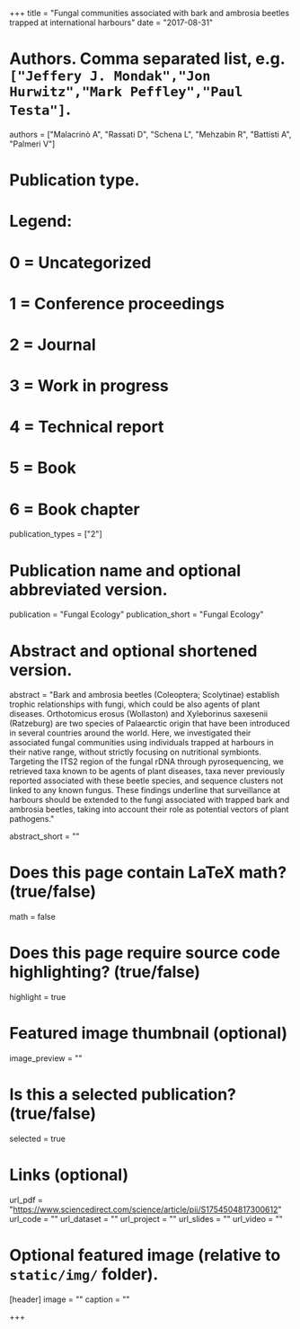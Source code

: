 +++
title = "Fungal communities associated with bark and ambrosia beetles trapped at international harbours"
date = "2017-08-31"

# Authors. Comma separated list, e.g. `["Jeffery J. Mondak","Jon Hurwitz","Mark Peffley","Paul Testa"]`.
authors = ["Malacrinò A", "Rassati D", "Schena L", "Mehzabin R", "Battisti A", "Palmeri V"]

# Publication type.
# Legend:
# 0 = Uncategorized
# 1 = Conference proceedings
# 2 = Journal
# 3 = Work in progress
# 4 = Technical report
# 5 = Book
# 6 = Book chapter
publication_types = ["2"]

# Publication name and optional abbreviated version.
publication = "Fungal Ecology"
publication_short = "Fungal Ecology"

# Abstract and optional shortened version.
abstract = "Bark and ambrosia beetles (Coleoptera; Scolytinae) establish trophic relationships with fungi, which could be also agents of plant diseases. Orthotomicus erosus (Wollaston) and Xyleborinus saxesenii (Ratzeburg) are two species of Palaearctic origin that have been introduced in several countries around the world. Here, we investigated their associated fungal communities using individuals trapped at harbours in their native range, without strictly focusing on nutritional symbionts. Targeting the ITS2 region of the fungal rDNA through pyrosequencing, we retrieved taxa known to be agents of plant diseases, taxa never previously reported associated with these beetle species, and sequence clusters not linked to any known fungus. These findings underline that surveillance at harbours should be extended to the fungi associated with trapped bark and ambrosia beetles, taking into account their role as potential vectors of plant pathogens."

abstract_short = ""

# Does this page contain LaTeX math? (true/false)
math = false

# Does this page require source code highlighting? (true/false)
highlight = true

# Featured image thumbnail (optional)
image_preview = ""

# Is this a selected publication? (true/false)
selected = true

# Links (optional)
url_pdf = "https://www.sciencedirect.com/science/article/pii/S1754504817300612"
url_code = ""
url_dataset = ""
url_project = ""
url_slides = ""
url_video = ""

# Optional featured image (relative to `static/img/` folder).
[header]
image = ""
caption = ""

+++
